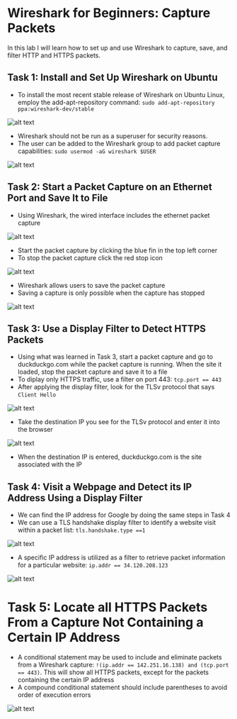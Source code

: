 # Wireshark for Beginners: Capture Packets


In this lab I will learn how to set up and use Wireshark to capture, save, and filter HTTP and HTTPS packets.

## Task 1: Install and Set Up Wireshark on Ubuntu

* To install the most recent stable release of Wireshark on Ubuntu Linux, employ the add-apt-repository command: `sudo add-apt-repository ppa:wireshark-dev/stable`



![alt text](https://github.com/Nathan-Reynolds09/Cybersecurity-Portfolio/blob/e78e64250774eaa4c0cdda2837da808762b2c46f/Wireshark%20for%20Beginners-Capture%20Packets/Screenshots/Recent%20Stable%20Release.webp)


* Wireshark should not be run as a superuser for security reasons.
* The user can be added to the Wireshark group to add packet capture capabilities: `sudo usermod -aG wireshark $USER`



![alt text](https://github.com/Nathan-Reynolds09/Cybersecurity-Portfolio/blob/26501b3ec805e2ecdeef6ea28210b347a898b4c5/Wireshark%20for%20Beginners-Capture%20Packets/Screenshots/Add%20User%20to%20Wireshark%20Group.webp)


## Task 2: Start a Packet Capture on an Ethernet Port and Save It to File
* Using Wireshark, the wired interface includes the ethernet packet capture



![alt text](https://github.com/Nathan-Reynolds09/Cybersecurity-Portfolio/blob/bf9d5ca505d0615148d1ecf04b9840fca587315a/Wireshark%20for%20Beginners-Capture%20Packets/Screenshots/Wired%20Interface.png)


* Start the packet capture by clicking the blue fin in the top left corner
* To stop the packet capture click the red stop icon



![alt text](https://github.com/Nathan-Reynolds09/Cybersecurity-Portfolio/blob/bf9d5ca505d0615148d1ecf04b9840fca587315a/Wireshark%20for%20Beginners-Capture%20Packets/Screenshots/Stop%20Packet%20Capture.png)


* Wireshark allows users to save the packet capture
* Saving a capture is only possible when the capture has stopped



![alt text](https://github.com/Nathan-Reynolds09/Cybersecurity-Portfolio/blob/bf9d5ca505d0615148d1ecf04b9840fca587315a/Wireshark%20for%20Beginners-Capture%20Packets/Screenshots/Save%20Capture.png)


## Task 3: Use a Display Filter to Detect HTTPS Packets

* Using what was learned in Task 3, start a packet capture and go to duckduckgo.com while the packet capture is running. When the site it loaded, stop the packet capture and save it to a file
* To diplay only HTTPS traffic, use a filter on port 443: `tcp.port == 443`
* After applying the display filter, look for the TLSv protocol that says `Client Hello`



![alt text](https://github.com/Nathan-Reynolds09/Cybersecurity-Portfolio/blob/a6543c90056d84564da0e3674f69306741a35a10/Wireshark%20for%20Beginners-Capture%20Packets/Screenshots/Display%20Filter.png)


* Take the destination IP you see for the TLSv protocol and enter it into the browser



![alt text](https://github.com/Nathan-Reynolds09/Cybersecurity-Portfolio/blob/a6543c90056d84564da0e3674f69306741a35a10/Wireshark%20for%20Beginners-Capture%20Packets/Screenshots/Enter%20IP%20Address.png)



* When the destination IP is entered, duckduckgo.com is the site associated with the IP

## Task 4: Visit a Webpage and Detect its IP Address Using a Display Filter

* We can find the IP address for Google by doing the same steps in Task 4
* We can use a TLS handshake display filter to identify a website visit within a packet list: `tls.handshake.type ==1`



![alt text](https://github.com/Nathan-Reynolds09/Cybersecurity-Portfolio/blob/cbd4b503ec32a7ddf975c170b879cbad1aa10288/Wireshark%20for%20Beginners-Capture%20Packets/Screenshots/TLS%20Handshake.png)



* A specific IP address is utilized as a filter to retrieve packet information for a particular website: `ip.addr == 34.120.208.123`




![alt text](https://github.com/Nathan-Reynolds09/Cybersecurity-Portfolio/blob/cbd4b503ec32a7ddf975c170b879cbad1aa10288/Wireshark%20for%20Beginners-Capture%20Packets/Screenshots/IP%20Address%20Filter.png)


# Task 5: Locate all HTTPS Packets From a Capture Not Containing a Certain IP Address

* A conditional statement may be used to include and eliminate packets from a Wireshark capture: `!(ip.addr == 142.251.16.138) and (tcp.port == 443)`. This will show all HTTPS packets, except for the packets containing the certain IP address
* A compound conditional statement should include parentheses to avoid order of execution errors

![alt text](https://github.com/Nathan-Reynolds09/Cybersecurity-Portfolio/blob/8b54ae3f1c6ddb0f9bfc593f16febeb4442de3c1/Wireshark%20for%20Beginners-Capture%20Packets/Screenshots/Not%20IP%20Address%20and%20Port%20443.png)


